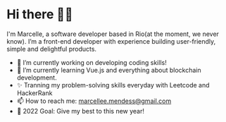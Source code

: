 # Hi there 👋🏽
  I'm Marcelle, a software developer based in Rio(at the moment, we never know). I’m a front-end developer with experience building user-friendly, simple and delightful products.

- 🔭 I’m currently working on developing coding skills!
- 🌱 I’m currently learning Vue.js and everything about blockchain development.
- ✨ Tranning my problem-solving skills everyday with Leetcode and HackerRank
- 📫 How to reach me: marcellee.mendess@gmail.com
- 🥅 2022 Goal: Give my best to this new year!

<!--
**marcelleemendess/marcelleemendess** is a ✨ _special_ ✨ repository because its `README.md` (this file) appears on your GitHub profile.

Here are some ideas to get you started:

-->
